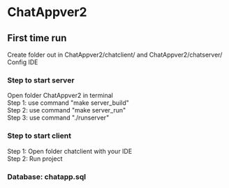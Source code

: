 # ChatAppver2
## First time run
Create folder out in ChatAppver2/chatclient/ and ChatAppver2/chatserver/ <br/>
Config IDE <br/>

### Step to start server
Open folder ChatAppver2 in terminal <br/>
Step 1: use command "make server_build" <br/>
Step 2: use command "make server_run" <br/>
Step 3: use command "./runserver" <br/>

### Step to start client
Step 1: Open folder chatclient with your IDE <br/>
Step 2: Run project <br/>


### Database: chatapp.sql
